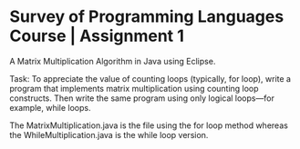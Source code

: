 # Survey of Programming Languages Course | Assignment 1 
A Matrix Multiplication Algorithm in Java using Eclipse. 

Task: To appreciate the value of counting loops (typically, for loop), write a program that implements matrix multiplication using counting loop constructs. Then write the same program using only logical loops—for example, while loops. 

The MatrixMultiplication.java is the file using the for loop method whereas the WhileMultiplication.java is the while loop version. 
